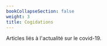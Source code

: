 ```yaml
---
bookCollapseSection: false
weight: 3
title: Cogidations
---
```


Articles liés à l'actualité sur le covid-19.